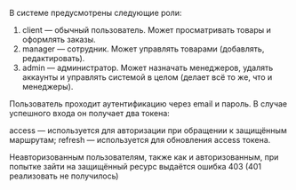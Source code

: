 В системе предусмотрены следующие роли:

1) client — обычный пользователь. Может просматривать товары и оформлять заказы.
2) manager — сотрудник. Может управлять товарами (добавлять, редактировать).
3) admin — администратор. Может назначать менеджеров, удалять аккаунты и управлять системой в целом (делает всё то же, что и менеджеры).

Пользователь проходит аутентификацию через email и пароль. В случае успешного входа он получает два токена:

access — используется для авторизации при обращении к защищённым маршрутам;
refresh — используется для обновления access токена.

Неавторизованным пользователям, также как и авторизованным, при попытке зайти на защищённый ресурс выдаётся ошибка 403 (401 реализовать не получилось) 
